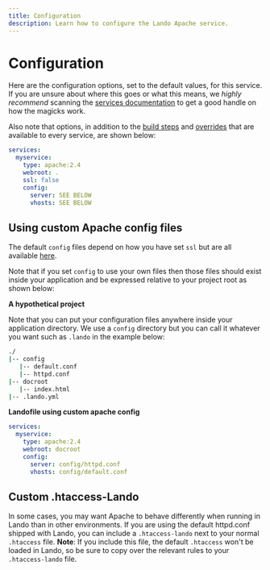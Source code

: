 ```yaml
---
title: Configuration
description: Learn how to configure the Lando Apache service.
---
```


# Configuration

Here are the configuration options, set to the default values, for this service. If you are unsure about where this goes or what this means, we *highly recommend* scanning the [services documentation](https://docs.lando.dev/services/lando-3.html) to get a good handle on how the magicks work.

Also note that options, in addition to the [build steps](https://docs.lando.dev/services/lando-3.html#build-steps) and [overrides](https://docs.lando.dev/services/lando-3.html#overrides) that are available to every service, are shown below:

```yaml
services:
  myservice:
    type: apache:2.4
    webroot: .
    ssl: false
    config:
      server: SEE BELOW
      vhosts: SEE BELOW
```

## Using custom Apache config files

The default `config` files depend on how you have set `ssl` but are all available [here](https://github.com/lando/apache/tree/main).

Note that if you set `config` to use your own files then those files should exist inside your application and be expressed relative to your project root as shown below:

**A hypothetical project**

Note that you can put your configuration files anywhere inside your application directory. We use a `config` directory but you can call it whatever you want such as `.lando` in the example below:

```bash
./
|-- config
   |-- default.conf
   |-- httpd.conf
|-- docroot
   |-- index.html
|-- .lando.yml
```

**Landofile using custom apache config**

```yaml
services:
  myservice:
    type: apache:2.4
    webroot: docroot
    config:
      server: config/httpd.conf
      vhosts: config/default.conf
```

## Custom .htaccess-Lando

In some cases, you may want Apache to behave differently when running in Lando than in other environments. If you are using the default httpd.conf shipped with Lando, you can include a `.htaccess-lando` next to your normal `.htaccess` file. **Note**: If you include this file, the default `.htaccess` won't be loaded in Lando, so be sure to copy over the relevant rules to your `.htaccess-lando` file.
